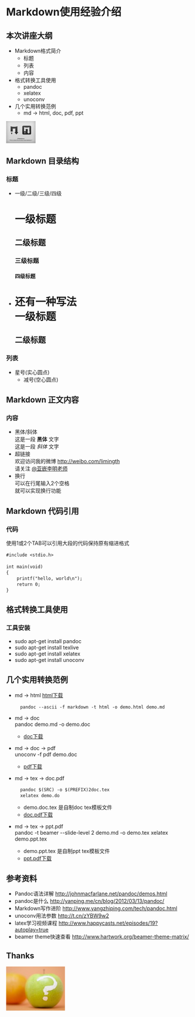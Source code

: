 # Markdown使用经验介绍  

## 本次讲座大纲
* Markdown格式简介
	- 标题
	- 列表
	- 内容
* 格式转换工具使用
	- pandoc
	- xelatex
	- unoconv
* 几个实用转换范例
	- md -> html, doc, pdf, ppt
	
![markdown logo](./figures/1.1.png)

## Markdown 目录结构
### 标题
* 一级/二级/三级/四级  
	# 一级标题  
	## 二级标题  
	### 三级标题  
	#### 四级标题  

* 还有一种写法  
	一级标题  
	=========  
	二级标题  
	---------  

### 列表
* 星号(实心圆点)
	- 减号(空心圆点)

## Markdown 正文内容
### 内容
* 黑体/斜体  
	这是一段 **黑体** 文字  
	这是一段 _斜体_ 文字
* 超链接  
	欢迎访问我的微博 <http://weibo.com/limingth>  
	请关注 [@亚嵌李明老师](http://weibo.com/limingth)
* 换行  
	可以在行尾输入2个空格  
	就可以实现换行功能

## Markdown 代码引用
### 代码
使用1或2个TAB可以引用大段的代码保持原有缩进格式 

	#include <stdio.h>

	int main(void)
	{
		printf("hello, world\n");
		return 0;
	}


## 格式转换工具使用
### 工具安装
* sudo apt-get install pandoc
* sudo apt-get install texlive
* sudo apt-get install xelatex
* sudo apt-get install unoconv

## 几个实用转换范例
* md -> html [html下载](https://github.com/limingth/share/tree/master/markdown-demo/demo.html)

		pandoc --ascii -f markdown -t html -o demo.html demo.md  

* md -> doc  
	pandoc demo.md -o demo.doc

	- [doc下载](https://github.com/limingth/share/tree/master/markdown-demo/demo.doc)  
* md -> doc -> pdf  
	unoconv -f pdf demo.doc 
	- [pdf下载](https://github.com/limingth/share/tree/master/markdown-demo/demo.pdf)  
	
* md -> tex -> doc.pdf  

		pandoc $(SRC) -o $(PREFIX)2doc.tex
		xelatex demo.do

	- demo.doc.tex 是自制doc tex模板文件
	- [doc.pdf下载](https://github.com/limingth/share/tree/master/markdown-demo/demo.doc.pdf)  
* md -> tex -> ppt.pdf  
	pandoc -t beamer --slide-level 2 demo.md -o demo.tex
	xelatex demo.ppt.tex
	- demo.ppt.tex 是自制ppt tex模板文件
	- [ppt.pdf下载](https://github.com/limingth/share/tree/master/markdown-demo/demo.ppt.pdf)  

## 参考资料
* Pandoc语法详解 <http://johnmacfarlane.net/pandoc/demos.html>
* pandoc是什么 <http://yanping.me/cn/blog/2012/03/13/pandoc/>
* Markdown写作进阶 <http://www.yangzhiping.com/tech/pandoc.html>
* unoconv用法参数 <http://t.cn/zYBW9w2>
* latex学习视频课程 <http://www.happycasts.net/episodes/19?autoplay=true>
* beamer theme快速查看 <http://www.hartwork.org/beamer-theme-matrix/>

## Thanks
![Questions](./figures/1.2.jpg)

